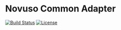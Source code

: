 # Novuso Common Adapter

[![Build Status](https://travis-ci.org/novuso/common-adapter.svg?branch=develop)](https://travis-ci.org/novuso/common-adapter)
[![License](https://poser.pugx.org/novuso/common-adapter/license)](https://packagist.org/packages/novuso/common-adapter)
